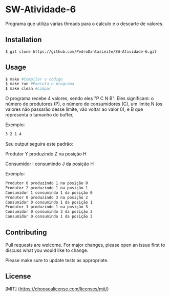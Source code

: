 # SW-Atividade-6
Programa que utiliza várias threads para o calculo e o descarte de valores.

## Installation
```
$ git clone https://github.com/PedroDantasLeite/SW-Atividade-6.git
```

## Usage
```bash
$ make #Compilar o código
$ make run #Executa o programa
$ make clean #Limpar
```

O programa recebe 4 valores, sendo eles "P C N B". Eles significam: o número de produtores (P), o número de
consumidores (C), um limite N (os valores não passarão desse limite, vão voltar ao valor 0), e B que representa o tamanho do buffer,

Exemplo:
```bash
3 2 1 4
```
Seu output seguira este padrão:

Produtor Y produzindo Z na posição H

Consumidor I consumindo J da posição H

Exemplo:
```bash
Produtor 0 produzindo 1 na posição 0
Produtor 2 produzindo 1 na posição 1
Consumidor 1 consumindo 1 da posição 0
Produtor 0 produzindo 3 na posição 2
Consumidor 0 consumindo 1 da posição 1
Produtor 1 produzindo 1 na posição 3
Consumidor 0 consumindo 3 da posição 2
Consumidor 0 consumindo 1 da posição 3
```


## Contributing
Pull requests are welcome. For major changes, please open an issue first to discuss what you would like to change.

Please make sure to update tests as appropriate.

## License
[MIT]
(https://choosealicense.com/licenses/mit/)
